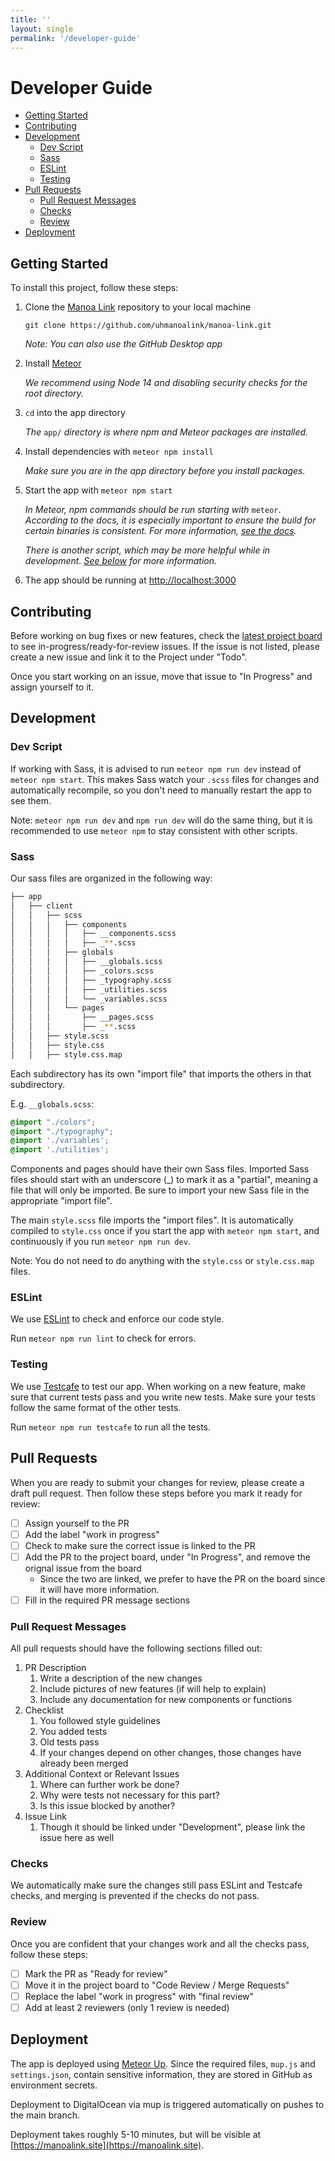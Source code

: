 ```yaml
---
title: ''
layout: single
permalink: '/developer-guide'
---
```


# Developer Guide <!-- omit in toc -->

- [Getting Started](#getting-started)
- [Contributing](#contributing)
- [Development](#development)
  - [Dev Script](#dev-script)
  - [Sass](#sass)
  - [ESLint](#eslint)
  - [Testing](#testing)
- [Pull Requests](#pull-requests)
  - [Pull Request Messages](#pull-request-messages)
  - [Checks](#checks)
  - [Review](#review)
- [Deployment](#deployment)

## Getting Started

To install this project, follow these steps:

1. Clone the [Manoa Link](https://github.com/uhmanoalink/manoa-link) repository to your local machine

    `git clone https://github.com/uhmanoalink/manoa-link.git`

    *Note: You can also use the GitHub Desktop app*

2. Install [Meteor](https://docs.meteor.com/install.html)

    *We recommend using Node 14 and disabling security checks for the root directory.*

3. `cd` into the app directory

    *The* `app/` *directory is where npm and Meteor packages are installed.*

4. Install dependencies with `meteor npm install`

    *Make sure you are in the app directory before you install packages.*

5. Start the app with `meteor npm start`

    *In Meteor, npm commands should be run starting with* `meteor`. *According to the docs, it is especially important to ensure the build for certain binaries is consistent. For more information, [see the docs](https://docs.meteor.com/commandline.html#meteornpm).*

    *There is another script, which may be more helpful while in development. [See below](#dev-script) for more information.*

6. The app should be running at [http://localhost:3000](http://localhost:3000)

## Contributing

Before working on bug fixes or new features, check the [latest project board](https://github.com/orgs/uhmanoalink/projects) to see in-progress/ready-for-review issues. If the issue is not listed, please create a new issue and link it to the Project under "Todo".

Once you start working on an issue, move that issue to "In Progress" and assign yourself to it.

## Development

### Dev Script

If working with Sass, it is advised to run `meteor npm run dev` instead of `meteor npm start`. This makes Sass watch your `.scss` files for changes and automatically recompile, so you don't need to manually restart the app to see them.

Note: `meteor npm run dev` and `npm run dev` will do the same thing, but it is recommended to use `meteor npm` to stay consistent with other scripts.

### Sass

Our sass files are organized in the following way:

```bash
├── app
│   ├── client
│   │   ├── scss
│   │   │   ├── components
│   │   │   │   ├── __components.scss
│   │   │   │   ├── _**.scss
│   │   │   ├── globals
│   │   │   │   ├── __globals.scss
│   │   │   │   ├── _colors.scss
│   │   │   │   ├── _typography.scss
│   │   │   │   ├── _utilities.scss
│   │   │   │   └── _variables.scss
│   │   │   └── pages
│   │   │       ├── __pages.scss
│   │   │       ├── _**.scss
│   │   ├── style.scss
│   │   ├── style.css
│   │   ├── style.css.map
```

Each subdirectory has its own "import file" that imports the others in that subdirectory.

E.g. `__globals.scss`:

```scss
@import "./colors";
@import "./typography";
@import './variables';
@import './utilities';
```

Components and pages should have their own Sass files. Imported Sass files should start with an underscore (_) to mark it as a "partial", meaning a file that will only be imported. Be sure to import your new Sass file in the appropriate "import file".

The main `style.scss` file imports the "import files". It is automatically compiled to `style.css` once if you start the app with `meteor npm start`, and continuously if you run `meteor npm run dev`.

Note: You do not need to do anything with the `style.css` or `style.css.map` files.

### ESLint

We use [ESLint](https://eslint.org) to check and enforce our code style.

Run `meteor npm run lint` to check for errors.

### Testing

We use [Testcafe](https://testcafe.io) to test our app. When working on a new feature, make sure that current tests pass and you write new tests. Make sure your tests follow the same format of the other tests.

Run `meteor npm run testcafe` to run all the tests.

## Pull Requests

When you are ready to submit your changes for review, please create a draft pull request. Then follow these steps before you mark it ready for review:

- [ ] Assign yourself to the PR
- [ ] Add the label "work in progress"
- [ ] Check to make sure the correct issue is linked to the PR
- [ ] Add the PR to the project board, under "In Progress", and remove the orignal issue from the board
  - Since the two are linked, we prefer to have the PR on the board since it will have more information.
- [ ] Fill in the required PR message sections

### Pull Request Messages

All pull requests should have the following sections filled out:

1. PR Description
   1. Write a description of the new changes
   2. Include pictures of new features (if will help to explain)
   3. Include any documentation for new components or functions
2. Checklist
   1. You followed style guidelines
   2. You added tests
   3. Old tests pass
   4. If your changes depend on other changes, those changes have already been merged
3. Additional Context or Relevant Issues
   1. Where can further work be done?
   2. Why were tests not necessary for this part?
   3. Is this issue blocked by another?
4. Issue Link
   1. Though it should be linked under "Development", please link the issue here as well

### Checks

We automatically make sure the changes still pass ESLint and Testcafe checks, and merging is prevented if the checks do not pass.

### Review

Once you are confident that your changes work and all the checks pass, follow these steps:

- [ ] Mark the PR as "Ready for review"
- [ ] Move it in the project board to "Code Review / Merge Requests"
- [ ] Replace the label "work in progress" with "final review"
- [ ] Add at least 2 reviewers (only 1 review is needed)

## Deployment

The app is deployed using [Meteor Up](https://meteor-up.com/). Since the required files, `mup.js` and `settings.json`, contain sensitive information, they are stored in GitHub as environment secrets.

Deployment to DigitalOcean via mup is triggered automatically on pushes to the main branch.

Deployment takes roughly 5-10 minutes, but will be visible at [https://manoalink.site](https://manoalink.site).
